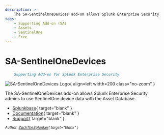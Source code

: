 ```yaml
---
description: >-
    The SA-SentinelOneDevices add-on allows Splunk Enterprise Security admins to use SentinelOne device data with the Asset Database.
tags:
    - Supporting Add-on (SA)
    - Assets
    - SentinelOne
    - Free
---
```


# SA-SentinelOneDevices

``` markdown title=""
    Supporting Add-on for Splunk Enterprise Security
```

<div class="result" markdown>

![SA-SentinelOneDevices Logo](https://splunk-sa-sentinelone.ztsplunker.com/assets/sa-sentinelone-logo-small.svg){ align=left width=200 class="no-zoom" }

The SA-SentinelOneDevices add-on allows Splunk Enterprise Security admins to use SentinelOne device data with the Asset Database.

- [Splunkbase](https://splunkbase.splunk.com/app/6612){ target="blank" }
- [Documentation](https://splunk-sa-sentinelone.ztsplunker.com/){ target="blank" }
- [Support](https://github.com/ZachChristensen28/SA-SentinelOneDevices/issues){ target="blank" }

<small>_Author: [ZachTheSplunker](https://zachthesplunker.com/){ target="blank" }_</small>

</div>

